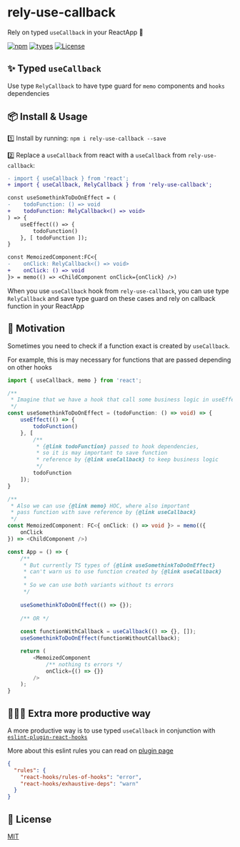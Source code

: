 # rely-use-callback

Rely on typed `useCallback` in your ReactApp 🥂

[![npm](https://img.shields.io/npm/v/rely-use-callback.svg)](https://www.npmjs.com/package/rely-use-callback)
[![types](https://badgen.net/npm/types/rely-use-callback)](https://npmjs.org/package/rely-use-callback)
[![License](https://badgen.net/github/license/vkruglikov/rely-use-callback)](https://github.com/vkruglikov/rely-use-callback/blob/master/LICENSE)


##  ✨ Typed `useCallback`
Use type `RelyCallback` to have type guard for `memo` components and `hooks` dependencies

## 📦 Install & Usage

1️⃣ Install by running: `npm i rely-use-callback --save`

2️⃣ Replace a `useCallback` from react with a `useCallback` from `rely-use-callback`:

```diff typescript jsx
- import { useCallback } from 'react';
+ import { useCallback, RelyCallback } from 'rely-use-callback';

const useSomethinkToDoOnEffect = (  
-    todoFunction: () => void
+    todoFunction: RelyCallback<() => void>
) => {  
    useEffect(() => {  
        todoFunction()  
    }, [ todoFunction ]);  
}

const MemoizedComponent:FC<{  
-    onClick: RelyCallback<() => void>
+    onClick: () => void 
}> = memo(() => <ChildComponent onClick={onClick} />)
```

When you use `useCallback` hook from `rely-use-callback`,
you can use type `RelyCallback` and save type guard on these cases
and rely on callback function in your ReactApp


## 🤖 Motivation

Sometimes you need to check if a function exact is created by `useCallback`.
 
For example, this is may necessary for functions that are passed depending on other hooks

```typescript jsx
import { useCallback, memo } from 'react';

/** 
 * Imagine that we have a hook that call some business logic in useEffect
 */
const useSomethinkToDoOnEffect = (todoFunction: () => void) => {
    useEffect(() => {
        todoFunction()
    }, [
        /** 
         * {@link todoFunction} passed to hook dependencies,
         * so it is may important to save function 
         * reference by {@link useCallback} to keep business logic
         */
        todoFunction
    ]);
}

/**
 * Also we can use {@link memo} HOC, where also important
 * pass function with save reference by {@link useCallback}
 */
const MemoizedComponent: FC<{ onClick: () => void }> = memo(({
    onClick
}) => <ChildComponent />)

const App = () => {
    /** 
     * But currently TS types of {@link useSomethinkToDoOnEffect} 
     * can't warn us to use function created by {@link useCallback}
     * 
     * So we can use both variants without ts errors
     */
    
    useSomethinkToDoOnEffect(() => {});
    
    /** OR */
    
    const functionWithCallback = useCallback(() => {}, []);
    useSomethinkToDoOnEffect(functionWithoutCallback);

    return (
        <MemoizedComponent 
            /** nothing ts errors */
            onClick={() => {}}
        />
    );
}
```

## 💪💪💪 Extra more productive way

A more productive way is to use typed `useCallback` in conjunction with [`eslint-plugin-react-hooks`](https://www.npmjs.com/package/eslint-plugin-react-hooks)

More about this eslint rules you can read on [plugin page](https://www.npmjs.com/package/eslint-plugin-react-hooks)
```json
{
  "rules": {
    "react-hooks/rules-of-hooks": "error",
    "react-hooks/exhaustive-deps": "warn"
  }
}
```

## 🥂 License

[MIT](./LICENSE)
